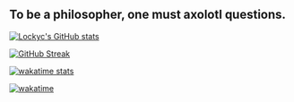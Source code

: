 ## To be a philosopher, one must axolotl questions.

[![Lockyc's GitHub stats](https://github-readme-stats.vercel.app/api?username=lockyc&count_private=true&show_icons=true&theme=merko)](https://github.com/anuraghazra/github-readme-stats)

[![GitHub Streak](https://github-readme-streak-stats.herokuapp.com?user=Lockyc&theme=merko&date_format=M%20j%5B%2C%20Y%5D)](https://git.io/streak-stats)

[![wakatime stats](https://github-readme-stats.vercel.app/api/wakatime?username=lockyc&theme=merko&langs_count=5)](https://github.com/anuraghazra/github-readme-stats)

[![wakatime](https://wakatime.com/badge/user/4cdd3d63-589e-49aa-a369-0d17fc211ae5.svg)](https://wakatime.com/@4cdd3d63-589e-49aa-a369-0d17fc211ae5)
